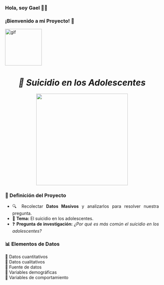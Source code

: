 ### Hola, soy Gael 👋🏻 
### ¡Bienvenido a mi Proyecto! 🫧

<img src="https://media.tenor.com/DimzPZMypFcAAAAM/laptop.gif" alt="gif" width="120" />

<div align="justify">
<h1 align="center"><em><strong>📌 Suicidio en los Adolescentes </strong></em></h1>
<p align="center">
  <img
src=https://www.fmposgrado.unam.mx/wp-content/uploads/SDM2-980x816.png width="300"/>
</p>


### 📖 Definición del Proyecto  
- 🔍 Recolectar **Datos Masivos** y analizarlos para resolver nuestra pregunta.  
- 📑 **Tema:** El suicidio en los adolescentes.  
- ❓ **Pregunta de investigación:** *¿Por qué es más común el suicidio en los adolescentes?*  

### 📊 Elementos de Datos
 🔹 Datos cuantitativos  
 🔹 Datos cualitativos  
 🔹 Fuente de datos  
 🔹 Variables demográficas  
 🔹 Variables de comportamiento  
</div>
